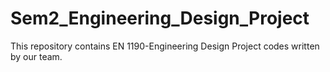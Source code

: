 # Sem2_Engineering_Design_Project
This repository contains EN 1190-Engineering Design Project codes written by our team.
